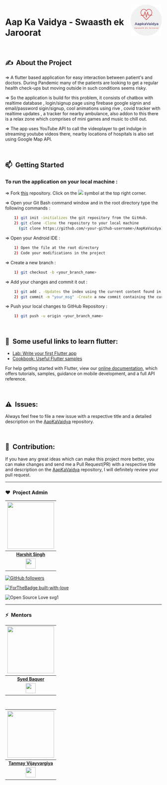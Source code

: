 <img src="assets/images/logo.png" align="right" alt="Image" height="100" width="100" />


# Aap Ka Vaidya - Swaasth ek Jaroorat

<br>

## ✍&nbsp;  About the Project

=> A flutter based application for easy interaction between patient's and doctors. During Pandemic many of the patients are looking to get a regular health check-ups but moving outside in such conditions seems risky.


=> So the application is build for this problem, it consists of chatbox with realtime database , login/signup page using firebase google signin and email/password sigin/signup, cool animations using rive , covid tracker with realtime updates , a tracker for nearby ambulance, also addon to this there is a relax zone which comprises of mini games and music to chill out.


=> The app uses YouTube API to call the videoplayer to get indulge in streaming youtube videos there, nearby locations of hospitals is also set using Google Map API.

<br>

## 📫&nbsp; Getting Started

### To run the application on your local machine :

=> Fork [this](https://github.com/StudentCode-in/AapKaVaidya) repository.
Click on the <a href="https://github.com/StudentCode-in/AapKaVaidya/"><img src="https://img.icons8.com/ios/24/000000/code-fork.png"></a> symbol at the top right corner.  

=> Open your Git Bash command window and in the root directory type the following commands :
```bash
    1) git init -initializes the git repository from the GitHub. 
    2) git clone -Clone the repository to your local machine
      (git clone https://github.com/<your-github-username>/AapKaVaidya)
```    
=> Open your Android IDE :
```bash
    1) Open the file at the root directory
    2) Code your modifications in the project
```
=> Create a new branch :
```bash
    1) git checkout -b <your_branch_name>
```
=> Add your changes and commit it out :
```bash
    1) git add . -Updates the index using the current content found in the working tree
    2) git commit -m "your_msg" -Create a new commit containing the current contents of the index with a message
```
=> Push your local changes to GitHub Repository :
```bash
    1) git push -u origin <your_branch_name>
```
<br>

## 🤖&nbsp; Some useful links to learn flutter:

- [Lab: Write your first Flutter app](https://flutter.dev/docs/get-started/codelab)
- [Cookbook: Useful Flutter samples](https://flutter.dev/docs/cookbook)

For help getting started with Flutter, view our
[online documentation](https://flutter.dev/docs), which offers tutorials,
samples, guidance on mobile development, and a full API reference.

<br>

## ⚠️&nbsp; Issues:

Always feel free to file a new issue with a respective title and a detailed description on the [AapKaVaidya](https://github.com/StudentCode-in/AapKaVaidya) repository.

<br>

## 🤝&nbsp; Contribution:
If you have any great ideas which can make this project more better, you can make changes and send me a Pull Request(PR) with a respective title and description on the [AapKaVaidya](https://github.com/StudentCode-in/AapKaVaidya) repository, I will definitely review your pull request.


---

### ❤️&nbsp; Project Admin

<a href="https://github.com/Harshit564"><img src="https://avatars1.githubusercontent.com/u/47476857?s=400&u=8b1d57f71964ea8821662524e171a16e4fcc5c79&v=4" width=150px height=150px /></a>                                                                                         |
| :------------------------------------------------------------------------------------------------------------------------------------------------------------------------------------------------------------------------------------------------------------------------------------------------------------------------------------------: |
|                                                                                                                                        **[Harshit Singh](https://www.linkedin.com/in/harshit-singh-lko//)**                                                                                                                                        |
|<a href="https://www.linkedin.com/in/harshit-singh-lko"><img src="https://mpng.subpng.com/20180324/vhe/kisspng-linkedin-computer-icons-logo-social-networking-ser-facebook-5ab6ebfe5f5397.2333748215219374063905.jpg" width="32px" height="32px"></a> |


[![GitHub followers](https://img.shields.io/github/followers/Harshit564?label=Follow&style=social)](https://github.com/Harshit564/)

[![ForTheBadge built-with-love](https://forthebadge.com/images/badges/built-with-love.svg)](https://GitHub.com/Harshit564/)

![Open Source Love svg1](https://badges.frapsoft.com/os/v1/open-source.svg?v=103)

---
### ⚡&nbsp; Mentors

<a href="https://github.com/baquer"><img src="https://avatars2.githubusercontent.com/u/32494694?s=400&u=2ddfc779812f1c4e8757c3caf9dc234bc2787720&v=4" width=150px height=150px /></a>                                                                                         |
| :------------------------------------------------------------------------------------------------------------------------------------------------------------------------------------------------------------------------------------------------------------------------------------------------------------------------------------------: |
|                                                                                                                                        **[Syed Baquer](https://www.linkedin.com/mwlite/in/syed-baquer)**                                                                                                                                        |
|<a href="https://www.linkedin.com/mwlite/in/syed-baquer"><img src="https://mpng.subpng.com/20180324/vhe/kisspng-linkedin-computer-icons-logo-social-networking-ser-facebook-5ab6ebfe5f5397.2333748215219374063905.jpg" width="32px" height="32px"></a> | 

<br>

<a href="https://github.com/Tanmayvv"><img src="https://avatars2.githubusercontent.com/u/47348351?s=400&u=0e05994e11995b29f6bc983fbb0578c9210ffa23&v=4" width=150px height=150px /><a>                                                                                         |
| :------------------------------------------------------------------------------------------------------------------------------------------------------------------------------------------------------------------------------------------------------------------------------------------------------------------------------------------: |
|                                                                                                                                        **[Tanmay Vijayvargiya](linkedin.com/in/tanmay-vijayvargiya-3b2b201a1/r)**                                                                                                                                        |
|<a href="linkedin.com/in/tanmay-vijayvargiya-3b2b201a1/"><img src="https://mpng.subpng.com/20180324/vhe/kisspng-linkedin-computer-icons-logo-social-networking-ser-facebook-5ab6ebfe5f5397.2333748215219374063905.jpg" width="32px" height="32px"></a> |